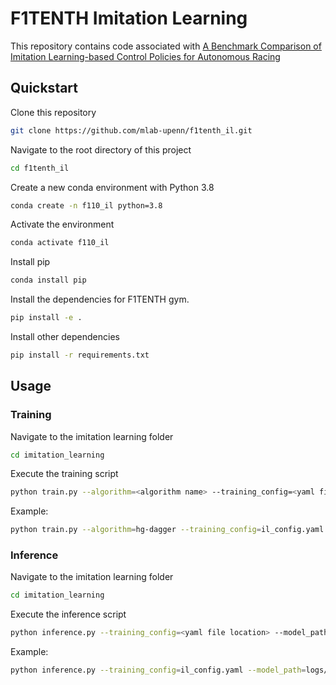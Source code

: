 # F1TENTH Imitation Learning

This repository contains code associated with [A Benchmark Comparison of Imitation Learning-based Control Policies for Autonomous Racing
](https://arxiv.org/abs/2209.15073)

## Quickstart
Clone this repository
```bash
git clone https://github.com/mlab-upenn/f1tenth_il.git
```

Navigate to the root directory of this project
```bash
cd f1tenth_il
```

Create a new conda environment with Python 3.8
```bash
conda create -n f110_il python=3.8
```

Activate the environment
```bash
conda activate f110_il
```

Install pip
```bash
conda install pip  
```

Install the dependencies for F1TENTH gym.
```bash
pip install -e .
```

Install other dependencies
```bash
pip install -r requirements.txt
```

## Usage
### Training
Navigate to the imitation learning folder
```bash
cd imitation_learning
```

Execute the training script
```bash
python train.py --algorithm=<algorithm name> --training_config=<yaml file location>
```

Example:
```bash
python train.py --algorithm=hg-dagger --training_config=il_config.yaml
```


### Inference
Navigate to the imitation learning folder
```bash
cd imitation_learning
```

Execute the inference script
```bash
python inference.py --training_config=<yaml file location> --model_path=<model path>
```

Example:
```bash
python inference.py --training_config=il_config.yaml --model_path=logs/HGDAgger_model.pkl
```

